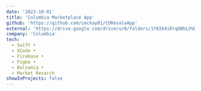```yaml
---
date: '2023-10-01'
title: 'Columbia Marketplace App'
github: 'https://github.com/cmckay01/CUResaleApp'
external: 'https://drive.google.com/drive/u/0/folders/1Y6I64iRrqDBbLVVWEguuYX1HQDZFvETk'
company: 'Columbia'
tech:
  - Swift •
  - XCode •
  - Firebase •
  - Figma •
  - Balsamiq •
  - Market Resarch
showInProjects: false
---
```

